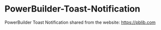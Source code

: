 # PowerBuilder-Toast-Notification
PowerBuilder Toast Notification 
shared from the website: https://pblib.com
